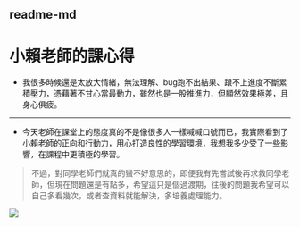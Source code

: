 readme-md
---
# 小賴老師的課心得
- 我很多時候還是太放大情緒，無法理解、bug跑不出結果、跟不上進度不斷累積壓力，憑藉著不甘心當最動力，雖然也是一股推進力，但顯然效果極差，且身心俱疲。
---
- 今天老師在課堂上的態度真的不是像很多人一樣喊喊口號而已，我實際看到了小賴老師的正向和行動力，用心打造良性的學習環境，我想我多少受了一些影響，在課程中更積極的學習。

>不過，對同學老師們就真的蠻不好意思的，即便我有先嘗試後再求救同學老師，但現在問題還是有點多，希望這只是個過渡期，往後的問題我希望可以自己多看幾次，或者查資料就能解決，多培養處理能力。

![](https://i.imgur.com/MPklh8G.jpg)
